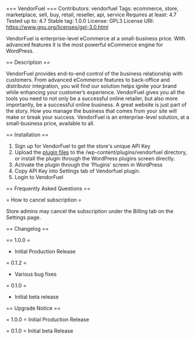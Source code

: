 === VendorFuel ===
Contributors: vendorfuel
Tags: ecommerce, store, marketplace, sell, buy, retail, reseller, api, service
Requires at least: 4.7
Tested up to: 4.7
Stable tag: 1.0.0
License: GPL3
License URI: https://www.gnu.org/licenses/gpl-3.0.html

VendorFuel is enterprise-level eCommerce at a small-business price.  With advanced features it is the most powerful eCommerce engine for WordPress.

== Description ==

VendorFuel provides end-to-end control of the business relationship with customers. From advanced eCommerce features to back-office and distributor integration, you will find our solution helps ignite your brand while enhancing your customer’s experience. VendorFuel gives you all the tools you need to not only be a successful online retailer, but also more importantly, be a successful online business. A great website is just part of the story. How you manage the business that comes from your site will make or break your success. VendorFuel is an enterprise-level solution, at a small-business price, available to all.

== Installation ==

1. Sign up for VendorFuel to get the store's unique API Key
1. Upload the [plugin files](http://www.vendorfuel.com/wp-content/plugins/vf-create-store/vendorfuel.zip "plugin files") to the /wp-content/plugins/vendorfuel directory, or install the plugin through the WordPress plugins screen directly.
1. Activate the plugin through the 'Plugins' screen in WordPress
1. Copy API Key into Settings tab of Vendorfuel plugin.
1. Login to VendorFuel

== Frequently Asked Questions ==

= How to cancel subscription =

Store admins may cancel the subscription under the Billing tab on the Settings page.

== Changelog ==

== 1.0.0 =
* Initial Production Release

= 0.1.2 =
* Various bug fixes

= 0.1.0 =
* Initial beta release

== Upgrade Notice ==

= 1.0.0 =
Initial Production Release

= 0.1.0 =
Initial beta Release